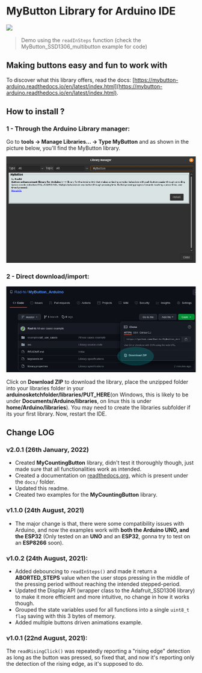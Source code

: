# MyButton Library for Arduino IDE

<img src="images/multi_btn_1x75.gif" width=640>

> Demo using the ```readInSteps``` function (check the MyButton_SSD1306_multibutton example for code)

## Making buttons easy and fun to work with

To discover what this library offers, read the docs: [https://mybutton-arduino.readthedocs.io/en/latest/index.html](https://mybutton-arduino.readthedocs.io/en/latest/index.html).

## How to install ?

### 1 - Through the Arduino Library manager:

Go to **tools -> Manage Libraries... -> Type MyButton** and as shown in the picture below, you'll find the MyButton library.

<img src="images/install.png" width=640>

### 2 - Direct download/import: 

<img src="images/download.png" width=640>

Click on **Download ZIP** to download the library, place the unzipped folder into your libraries folder in your **arduinosketchfolder/libraries/PUT_HERE**(on Windows, this is likely to be under **Documents/Arduino/libraries**, on linux this is under **home/Arduino/libraries**). You may need to create the libraries subfolder if its your first library. Now, restart the IDE.

## Change LOG

### v2.0.1 (26th January, 2022)

- Created **MyCountingButton** library, didn't test it thoroughly though, just made sure that all functionalities work as intended.
- Created a documentation on [readthedocs.org](https://readthedocs.org/), which is present under the ```docs/``` folder.
- Updated this readme.
- Created two examples for the **MyCountingButton** library. 

### v1.1.0 (24th August, 2021)

- The major change is that, there were some compatibility issues with Arduino, and now the examples work with **both the Arduino UNO, and the ESP32** (Only tested on an **UNO** and an **ESP32**, gonna try to test on an **ESP8266** soon).

### v1.0.2 (24th August, 2021):

- Added debouncing to ```readInSteps()``` and made it return a **ABORTED_STEPS** value when the user stops pressing in the middle of the pressing period without reaching the intended stepped-period.
- Updated the Display API (wrapper class to the Adafruit_SSD1306 library) to make it more efficient and more intuitive, no change in how it works though.
- Grouped the state variables used for all functions into a single ```uint8_t flag``` saving with this 3 bytes of memory.
- Added multiple buttons driven animations example.

### v1.0.1 (22nd August, 2021):

The ```readRisingClick()``` was repeatedly reporting a "rising edge" detection as long as the button was pressed, so fixed that, and now it's reporting only the detection of the rising edge, as it's supposed to do.
